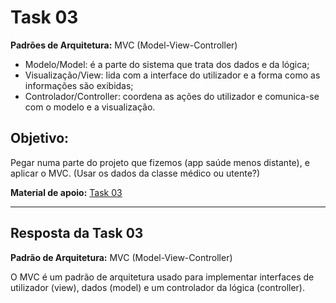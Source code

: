 # Task 03

**Padrões de Arquitetura:** MVC (Model-View-Controller)

- Modelo/Model: é a parte do sistema que trata dos dados e da lógica;
- Visualização/View: lida com a interface do utilizador e a forma como as informações são exibidas;
- Controlador/Controller: coordena as ações do utilizador e comunica-se com o modelo e a visualização. 

## Objetivo:

Pegar numa parte do projeto que fizemos (app saúde menos distante), e aplicar o MVC. (Usar os dados da classe médico ou utente?)

**Material de apoio:** [Task 03](https://github.com/pinjoa/ufcd5420_CESAE_SDEV03_BRA/tree/main/Task03)

---

## Resposta da Task 03

**Padrão de Arquitetura:** MVC (Model-View-Controller)

O MVC é um padrão de arquitetura usado para implementar interfaces de utilizador (view), dados (model) e um controlador da lógica (controller).

